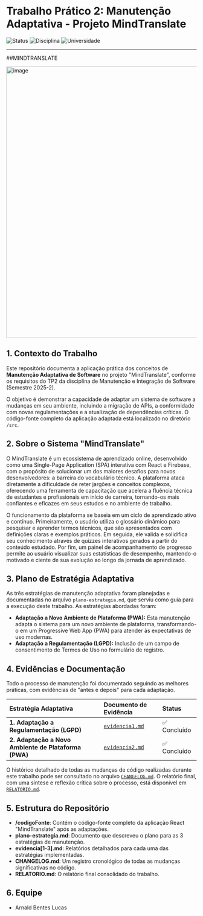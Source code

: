 # Trabalho Prático 2: Manutenção Adaptativa - Projeto MindTranslate

![Status](https://img.shields.io/badge/Status-Concluído-brightgreen)
![Disciplina](https://img.shields.io/badge/Disciplina-Manutenção%20e%20Integração%20de%20Software-blue)
![Universidade](https://img.shields.io/badge/Universidade-UFAM%20ICET-lightgrey)

---
##MINDTRANSLATE

<img width="1280" height="719" alt="image" src="https://github.com/user-attachments/assets/e032db69-ed3c-44bb-9a59-71fd9bde32d5" />


## 1. Contexto do Trabalho

Este repositório documenta a aplicação prática dos conceitos de **Manutenção Adaptativa de Software** no projeto "MindTranslate", conforme os requisitos do TP2 da disciplina de Manutenção e Integração de Software (Semestre 2025-2).

O objetivo é demonstrar a capacidade de adaptar um sistema de software a mudanças em seu ambiente, incluindo a migração de APIs, a conformidade com novas regulamentações e a atualização de dependências críticas. O código-fonte completo da aplicação adaptada está localizado no diretório `/src`.

## 2. Sobre o Sistema "MindTranslate"

O MindTranslate é um ecossistema de aprendizado online, desenvolvido como uma Single-Page Application (SPA) interativa com React e Firebase, com o propósito de solucionar um dos maiores desafios para novos desenvolvedores: a barreira do vocabulário técnico. A plataforma ataca diretamente a dificuldade de reter jargões e conceitos complexos, oferecendo uma ferramenta de capacitação que acelera a fluência técnica de estudantes e profissionais em início de carreira, tornando-os mais confiantes e eficazes em seus estudos e no ambiente de trabalho.

O funcionamento da plataforma se baseia em um ciclo de aprendizado ativo e contínuo. Primeiramente, o usuário utiliza o glossário dinâmico para pesquisar e aprender termos técnicos, que são apresentados com definições claras e exemplos práticos. Em seguida, ele valida e solidifica seu conhecimento através de quizzes interativos gerados a partir do conteúdo estudado. Por fim, um painel de acompanhamento de progresso permite ao usuário visualizar suas estatísticas de desempenho, mantendo-o motivado e ciente de sua evolução ao longo da jornada de aprendizado.

## 3. Plano de Estratégia Adaptativa

As três estratégias de manutenção adaptativa foram planejadas e documentadas no arquivo `plano-estrategia.md`, que serviu como guia para a execução deste trabalho. As estratégias abordadas foram:

* **Adaptação a Novo Ambiente de Plataforma (PWA):** Esta manutenção adapta o sistema para um novo ambiente de plataforma, transformando-o em um Progressive Web App (PWA) para atender às expectativas de uso modernas.
* **Adaptação a Regulamentação (LGPD):** Inclusão de um campo de consentimento de Termos de Uso no formulário de registro.

## 4. Evidências e Documentação

Todo o processo de manutenção foi documentado seguindo as melhores práticas, com evidências de "antes e depois" para cada adaptação.

| Estratégia Adaptativa | Documento de Evidência | Status |
| :--- | :--- | :--- |
| **1. Adaptação a Regulamentação (LGPD)** | [`evidencia1.md`](./evidencia1.md) | ✅ Concluído |
| **2. Adaptação a Novo Ambiente de Plataforma (PWA)** | [`evidencia2.md`](./evidencia2.md) | ✅ Concluído |

O histórico detalhado de todas as mudanças de código realizadas durante este trabalho pode ser consultado no arquivo [`CHANGELOG.md`](./CHANGELOG.md). O relatório final, com uma síntese e reflexão crítica sobre o processo, está disponível em [`RELATORIO.md`](./RELATORIO.md).

## 5. Estrutura do Repositório

* **/codigoFonte**: Contém o código-fonte completo da aplicação React "MindTranslate" após as adaptações.
* **plano-estrategia.md**: Documento que descreveu o plano para as 3 estratégias de manutenção.
* **evidencia[1-3].md**: Relatórios detalhados para cada uma das estratégias implementadas.
* **CHANGELOG.md**: Um registro cronológico de todas as mudanças significativas no código.
* **RELATORIO.md**: O relatório final consolidado do trabalho.

## 6. Equipe

* Arnald Bentes Lucas

